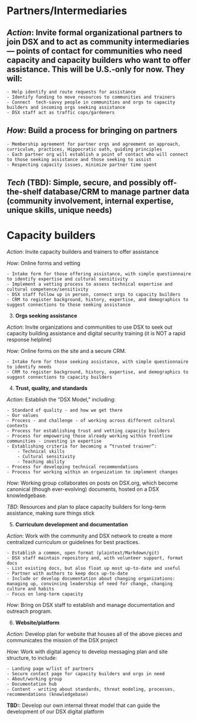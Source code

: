 # **Partners/Intermediaries**
 
## *Action*: Invite formal organizational partners to join DSX and to act as community intermediaries — points of contact for communities who need capacity and capacity builders who want to offer assistance. This will be U.S.-only for now.  They will: 

	- Help identify and route requests for assistance
	- Identify funding to move resources to communities and trainers
	- Connect  tech-savvy people in communities and orgs to capacity builders and incoming orgs seeking assistance 
	- DSX staff act as traffic cops/gardeners

## *How*: Build a process for bringing on partners 

	- Membership agreement for partner orgs and agreement on approach, curriculum, practices, Hippocratic oath, guiding principles 
	- Each partner org will establish a point of contact who will connect to those seeking assistance and those seeking to assist
	- Respecting capacity issues, minimize partner time spent

## *Tech* (TBD): Simple, secure, and possibly off-the-shelf database/CRM to manage partner data (community involvement, internal expertise,  unique skills, unique needs)

# **Capacity builders** 

*Action*:  Invite capacity builders and trainers to offer assistance 

*How:*  Online forms and vetting 

	- Intake form for those offering assistance, with simple questionnaire to identify expertise and cultural sensitivity
	- Implement a vetting process to assess technical expertise and cultural competence/sensitivity
	- DSX staff follow up in person, connect orgs to capacity builders
	- CRM to register background, history, expertise, and demographics to suggest connections to those seeking assistance 

3. **Orgs seeking assistance** 

*Action*: Invite organizations and communities to use DSX to seek out capacity building assistance and digital security training (it is NOT a rapid response helpline)

*How:* Online forms on the site and a secure CRM.

	- Intake form for those seeking assistance, with simple questionnaire to identify needs
	- CRM to register background, history, expertise, and demographics to suggest connections to capacity builders  

4. **Trust, quality, and standards**
 
*Action*: Establish the “DSX Model,” including:
     
	- Standard of quality - and how we get there
	- Our values
	- Process - and challenge - of working across different cultural contexts
	- Process for establishing trust and vetting capacity builders
	- Process for empowering those already working within frontline communities - investing in expertise
	- Establishing criteria for becoming a “trusted trainer”:
		- Technical skills
		- Cultural sensitivity
		- Teaching ability
	- Process for developing technical recommendations
	- Process for working within an organization to implement changes

*How*: Working group collaborates on posts on DSX.org, which become canonical (though ever-evolving) documents, hosted on a DSX knowledgebase.

*TBD*: Resources and plan to place capacity builders for long-term assistance, making sure things stick 

5. **Curriculum development and documentation**
 
*Action*: Work with the community and DSX network to create a more centralized curriculum or guidelines for best practices. 

	- Establish a common, open format (plaintext/Markdown/git)
	- DSX staff maintain repository and, with volunteer support, format docs
	- List existing docs, but also float up most up-to-date and useful
	- Partner with authors to keep docs up-to-date
	- Include or develop documentation about changing organizations: managing up, convincing leadership of need for change, changing culture and habits
	- Focus on long-term capacity

*How*: Bring on DSX staff to establish and manage documentation and outreach program. 

6. **Website/platform**

*Action:* Develop plan for website that houses all of the above pieces and communicates the mission of the DSX project  

*How:* Work with  digital agency to develop messaging plan and site structure, to include: 

	- Landing page w/list of partners 
	- Secure contact page for capacity builders and orgs in need 
	- About/working group 
	- Documentation hub 
	- Content - writing about standards, threat modeling, processes, recommendations (knowledgebase)

**TBD:**: Develop our own internal threat model that can guide the development of our DSX digital platform
  
